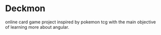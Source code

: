 # Deckmon

online card game project inspired by pokemon tcg with the main objective of learning more about angular.
